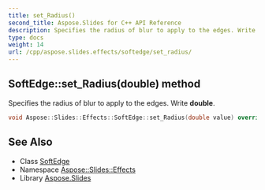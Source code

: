 ```yaml
---
title: set_Radius()
second_title: Aspose.Slides for C++ API Reference
description: Specifies the radius of blur to apply to the edges. Write double.
type: docs
weight: 14
url: /cpp/aspose.slides.effects/softedge/set_radius/
---
```

## SoftEdge::set_Radius(double) method


Specifies the radius of blur to apply to the edges. Write **double**.

```cpp
void Aspose::Slides::Effects::SoftEdge::set_Radius(double value) override
```

## See Also

* Class [SoftEdge](./)
* Namespace [Aspose::Slides::Effects](../)
* Library [Aspose.Slides](../../)
